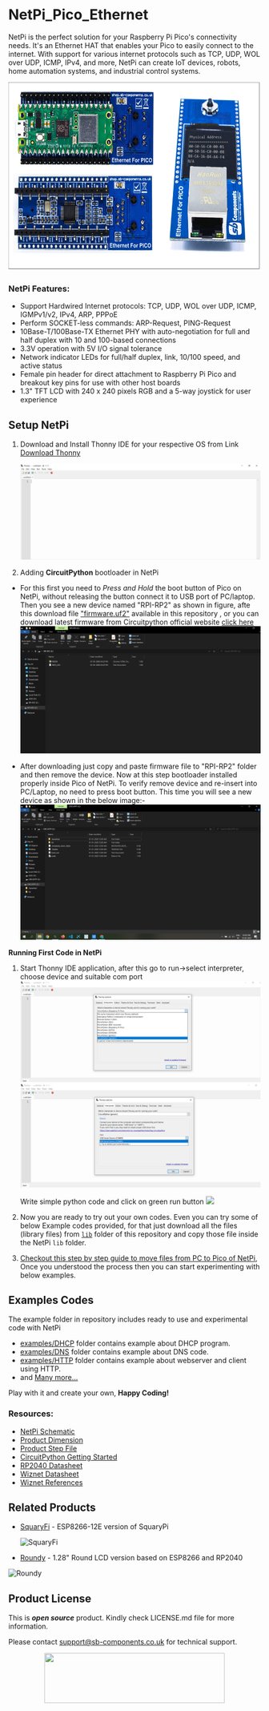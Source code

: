 # NetPi_Pico_Ethernet

NetPi is the perfect solution for your Raspberry Pi Pico's connectivity needs. It's an Ethernet HAT that enables your Pico to easily connect to the internet. With support for various internet protocols such as TCP, UDP, WOL over UDP, ICMP, IPv4, and more, NetPi can create IoT devices, robots, home automation systems, and industrial control systems.

<img src="https://github.com/sbcshop/NetPi_Pico_Ethernet/blob/main/images/NetPi_img.jpg" width="649" height="376">

### NetPi Features:
  - Support Hardwired Internet protocols: TCP, UDP, WOL over UDP, ICMP, IGMPv1/v2, IPv4, ARP, PPPoE
  - Perform SOCKET-less commands: ARP-Request, PING-Request
  - 10Base-T/100Base-TX Ethernet PHY with auto-negotiation for full and half duplex with 10 and 100-based connections
  - 3.3V operation with 5V I/O signal tolerance
  - Network indicator LEDs for full/half duplex, link, 10/100 speed, and active status
  - Female pin header for direct attachment to Raspberry Pi Pico and breakout key pins for use with other host boards
  - 1.3" TFT LCD with 240 x 240 pixels RGB and a 5-way joystick for user experience

## Setup NetPi
1. Download and Install Thonny IDE for your respective OS from Link [Download Thonny](https://thonny.org/)
   
   <img src= "https://github.com/sbcshop/RoundyPi/blob/main/images/img.JPG" />
   
2. Adding **CircuitPython** bootloader in NetPi 
  * For this first you need to *Press and Hold* the boot button of Pico on NetPi, without releasing the button connect it to USB port of PC/laptop. 
Then you see a new device named "RPI-RP2" as shown in figure, afte this download file ["firmware.uf2"](https://github.com/sbcshop/NetPi_Pico_Ethernet/blob/main/firmware.uf2) available in this repository , or you can download latest firmware from Circuitpython official website [click here](https://circuitpython.org/board/raspberry_pi_pico/)   
    <img src= "https://github.com/sbcshop/RoundyPi/blob/main/images/img13.png" /> 
     
  * After downloading just copy and paste firmware file to "RPI-RP2" folder and then remove the device.
Now at this step bootloader installed properly inside Pico of NetPi. To verify remove device and re-insert into PC/Laptop, no need to press boot button. 
This time you will see a new device as shown in the below image:-
    <img src= "https://github.com/sbcshop/RoundyPi/blob/main/images/img11.png" />

**Running First Code in NetPi**
1. Start Thonny IDE application, after this go to run->select interpreter, choose device and suitable com port
    <img src= "https://github.com/sbcshop/RoundyPi/blob/main/images/img18.png" />
    <img src= "https://github.com/sbcshop/RoundyPi/blob/main/images/img19.png" />
    
   Write simple python code and click on green run button
    <img src= "https://github.com/sbcshop/HackyPi-Software/blob/main/images/sample_hello_program.png" />

2. Now you are ready to try out your own codes. Even you can try some of below Example codes provided, for that just download all the files (library files) from [```lib```](https://github.com/sbcshop/NetPi_Pico_Ethernet/tree/main/lib) folder of this repository and copy those file inside the NetPi ```lib``` folder. 
3. [Checkout this step by step guide to move files from PC to Pico of NetPi](https://github.com/sbcshop/NetPi_Pico_Ethernet/blob/main/Documents/Move%20file%20inside%20Raspberry%20Pi%20Pico%20W%20of%20NetPi.pdf), Once you understood the process then you can start experimenting with below examples.

## Examples Codes  
 The example folder in repository includes ready to use and experimental code with NetPi 
   - [examples/DHCP](https://github.com/sbcshop/NetPi_Pico_Ethernet/tree/main/examples/DHCP) folder contains example about DHCP program.
   - [examples/DNS](https://github.com/sbcshop/NetPi_Pico_Ethernet/tree/main/examples/DNS) folder contains example about DNS code.
   - [examples/HTTP](https://github.com/sbcshop/NetPi_Pico_Ethernet/tree/main/examples/HTTP) folder contains example about webserver and client using HTTP.
   - and [Many more...](https://github.com/sbcshop/NetPi_Pico_Ethernet/tree/main/examples)

Play with it and create your own, **Happy Coding!** 

### Resources:
  - [NetPi Schematic](https://github.com/sbcshop/NetPi_Pico_Ethernet/blob/main/Design%20Data/SCH%20pico_ethernet.pdf)
  - [Product Dimension](https://github.com/sbcshop/NetPi_Pico_Ethernet/blob/main/Mechanical%20Data/DIM.pdf)
  - [Product Step File](https://github.com/sbcshop/NetPi_Pico_Ethernet/blob/main/Mechanical%20Data/Ethernet%20for%20pico.step)
  - [CircuitPython Getting Started](https://learn.adafruit.com/welcome-to-circuitpython/what-is-circuitpython)
  - [RP2040 Datasheet](https://github.com/sbcshop/HackyPi-Hardware/blob/main/Documents/rp2040-datasheet.pdf)
  - [Wiznet Datasheet](https://github.com/sbcshop/NetPi_Pico_Ethernet/blob/main/Documents/w5100s-q_datasheet.pdf)
  - [Wiznet References]( https://www.wiznet.io/product-item/w5100/)

## Related Products

* [SquaryFi](https://shop.sb-components.co.uk/collections/raspberry-pi-pico/products/squary?variant=40443840921683) - ESP8266-12E version of SquaryPi

  ![SquaryFi](https://cdn.shopify.com/s/files/1/1217/2104/products/2_12d19ffa-bcda-47bf-8ea9-bb76fc40aee3.png?v=1670307456&width=300)
 
 * [Roundy](https://shop.sb-components.co.uk/products/roundy?variant=39785171681363) - 1.28" Round LCD version based on ESP8266 and RP2040
 
  ![Roundy](https://cdn.shopify.com/s/files/1/1217/2104/products/roundypi.png?v=1650457581&width=300)

## Product License

This is ***open source*** product. Kindly check LICENSE.md file for more information.

Please contact support@sb-components.co.uk for technical support.
<p align="center">
  <img width="360" height="100" src="https://cdn.shopify.com/s/files/1/1217/2104/files/Logo_sb_component_3.png?v=1666086771&width=300">
</p>
